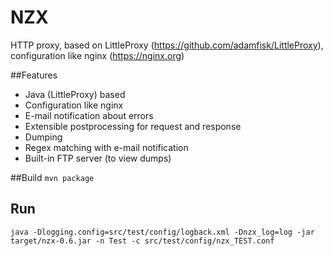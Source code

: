 # NZX
HTTP proxy, based on LittleProxy (https://github.com/adamfisk/LittleProxy), configuration like nginx (https://nginx.org)

##Features
* Java (LittleProxy) based
* Configuration like nginx
* E-mail notification about errors
* Extensible postprocessing for request and response 
 * Dumping
 * Regex matching with e-mail notification
* Built-in FTP server (to view dumps) 

##Build
``mvn package``

## Run
``java -Dlogging.config=src/test/config/logback.xml -Dnzx_log=log -jar target/nzx-0.6.jar -n Test -c src/test/config/nzx_TEST.conf``
